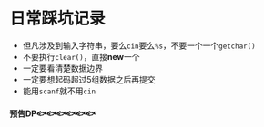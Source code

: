 # 日常踩坑记录

- 但凡涉及到输入字符串，要么`cin`要么`%s`，不要一个一个`getchar()`
- 不要执行`clear()`，直接**new**一个
- 一定要看清楚数据边界
- 一定要想起码超过5组数据之后再提交
- 能用`scanf`就不用`cin`

#### 预告DP🐟🐟🐟🐟🐟🐟